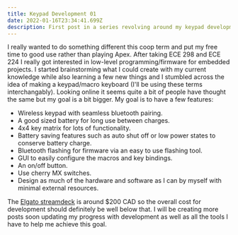 ```yaml
---
title: Keypad Development 01
date: 2022-01-16T23:34:41.699Z
description: First post in a series revolving around my keypad development process.
---
```

I really wanted to do something different this coop term and put my free time to good use rather than playing Apex.  After taking ECE 298 and ECE 224 I really got interested in low-level programming/firmware for embedded projects. I started brainstorming what I could create with my current knowledge while also learning a few new things and I stumbled across the idea of making a keypad/macro keyboard (I'll be using these terms interchangably). Looking online it seems quite a bit of people have thought the same but my goal is a bit bigger. My goal is to have a few features:

<ul>

<li>Wireless keypad with seamless bluetooth pairing.</li>

<li>A good sized battery for long use between charges.</li>

<li>4x4 key matrix for lots of functionality.</li>

<li>Battery saving features such as auto shut off or low power states to conserve battery charge.</li>

<li>Bluetooth flashing for firmware via an easy to use flashing tool.</li>

<li>GUI to easily configure the macros and key bindings.</li>

<li>An on/off button.</li>

<li>Use cherry MX switches.</li>

<li>Design as much of the hardware and software as I can by myself with minimal external resources.</li>

</ul>

The <a href="https://www.amazon.ca/Elgato-Stream-Deck-Controller-customizable/dp/B06XKNZT1P">Elgato streamdeck</a> is around $200 CAD so the overall cost for development should definitely be well below that. I will be creating more posts soon updating my progress with development as well as all the tools I have to help me achieve this goal.